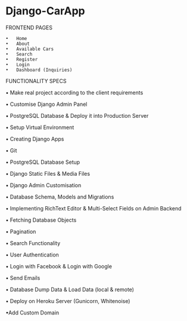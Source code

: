 # Django-CarApp

FRONTEND PAGES

	•	Home
	•	About
	•	Available Cars
	•	Search
	•	Register
	•	Login
	•	Dashboard (Inquiries)
  
  FUNCTIONALITY SPECS
  
  
• Make real project according to the client requirements


• Customise Django Admin Panel


• PostgreSQL Database & Deploy it into Production Server


• Setup Virtual Environment


• Creating Django Apps

• Git


• PostgreSQL Database Setup

• Django Static Files & Media Files

• Django Admin Customisation

• Database Schema, Models and Migrations

• Implementing RichText Editor & Multi-Select Fields on Admin Backend

• Fetching Database Objects

• Pagination

• Search Functionality

• User Authentication

• Login with Facebook & Login with Google

• Send Emails

• Database Dump Data & Load Data (local & remote)

• Deploy on Heroku Server (Gunicorn, Whitenoise)

•Add Custom Domain
